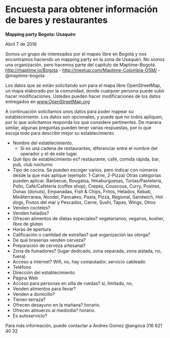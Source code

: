 # Encuesta para obtener información de bares y restaurantes

**Mapping party Bogota: Usaquén**

Abril 7 de 2016

Somos un grupo de interesados por el mapeo libre en Bogotá y nos encontramos haciendo un mapping party en la zona de Usaquén.
No somos una organización, pero hacemos parte del capítulo de Maptime-Bogotá.
http://maptime.io/Bogota - http://meetup.com/Maptime-Colombia-OSM/ - @maptime-bogota

Los datos que se están solicitando son para el mapa libre OpenStreetMap, un mapa elaborado por la comunidad,
donde cualquier persona puede subir hacer modificaciones.
Ustedes pueden hacer modificaciones de los datos entregados en www.OpenStreetMap.org

A continuación solicitamos unos datos para poder mapear su establecimiento.
Los datos son opcionales, y puede que no todos apliquen, por lo que solicitamos responda los que considere pertinentes.
De manera similar, algunas preguntas pueden tener varias respuestas, por lo que escoja todo para describir mejor su establecimiento.

* Nombre del establecimiento.
  * Si es una cadena de restaurantes, diferenciar entre el nombre del operador y el de este lugar.
* Qué tipo de establecimiento es? restaurante, café, comida rápida, bar, pub, club nocturno
* Tipo de cocina. Se pueden escoger varios, pero indicar con números desde la que más aplique (ejemplo: 1-Carne, 2-Pizza)
Otras categorías pueden aplicar.
Barbecue, Bougatsa, Hmaburguesas, Tortas/Pastelería, Pollo, Café/Cafetería (coffee shop), Crepes, Couscous, 
Curry, Postres, Donas (donuts), Empanadas, Fish & Chips, Fritos, Helados, Kebab, Mediterranea, 
Noodel, Pancakes, Pasta, Pizza, Regional, Sandwich, Hot dogs, Frutos del mar y Pescados, Carne, Sushi, Tapas, Wings, Otros
* Venden cocteles?
* Venden helados?
* Ofrecen alimentos de dietas especiales? vegetarianos, veganos, kosher, libre de gluten
* Horas de apertura
* Calificación o cantidad de estrellas? qué organización las otorga?
* De qué braserías venden cerveza?
* Preparación de cerveza artesanal?
* Zona de fumadores? (lugar dedicado, zona separada, zona aislada, no, fuera)
* Acceso a internet? Wifi, no, hay computador, servicio cableado
* Teléfono
* Dirección del establecimiento
* Página Web
* Acceso para personas en silla de ruedas? si, limitado, no, 
* Venden alimentos para llevar?
* Venden a domicilio?
* Tienen terraza?
* Ofrecen desayuno en la mañana? horario.
* Ofrecen almuerzo al mediodía? horario.
* Es autoservicio?

Para más información, puede contactar a Andres Gomez @angoca 316 621 40 32

